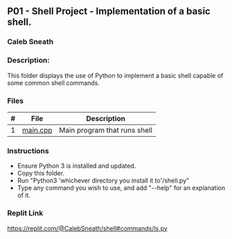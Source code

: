 ## P01 - Shell Project - Implementation of a basic shell.
### Caleb Sneath
### Description:

This folder displays the use of Python to implement a basic shell capable of some common shell commands.

### Files

|   #   | File            | Description                                        |
| :---: | --------------- | -------------------------------------------------- |
|   1   | [main.cpp](https://github.com/CalebSneath/5143-OS-sneath/blob/main/Assignments/P01/shell.py)         | Main program that runs shell      |



### Instructions

- Ensure Python 3 is installed and updated.
- Copy this folder.
- Run "Python3 'whichever directory you install it to'/shell.py"
- Type any command you wish to use, and add "--help" for an explanation of it.

### Replit Link
https://replit.com/@CalebSneath/shell#commands/ls.py
